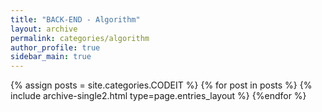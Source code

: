 ```yaml
---
title: "BACK-END - Algorithm"
layout: archive
permalink: categories/algorithm
author_profile: true
sidebar_main: true
---
```



{% assign posts = site.categories.CODEIT %}
{% for post in posts %} {% include archive-single2.html type=page.entries_layout %} {%endfor %}
